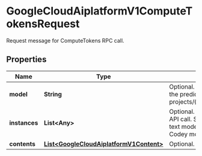 

# GoogleCloudAiplatformV1ComputeTokensRequest

Request message for ComputeTokens RPC call.

## Properties

| Name | Type | Description | Notes |
|------------ | ------------- | ------------- | -------------|
|**model** | **String** | Optional. The name of the publisher model requested to serve the prediction. Format: projects/{project}/locations/{location}/publishers/_*_/models/_* |  [optional] |
|**instances** | **List&lt;Any&gt;** | Optional. The instances that are the input to token computing API call. Schema is identical to the prediction schema of the text model, even for the non-text models, like chat models, or Codey models. |  [optional] |
|**contents** | [**List&lt;GoogleCloudAiplatformV1Content&gt;**](GoogleCloudAiplatformV1Content.md) | Optional. Input content. |  [optional] |



